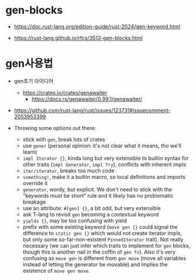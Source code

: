 # gen-blocks
- https://doc.rust-lang.org/edition-guide/rust-2024/gen-keyword.html

- https://rust-lang.github.io/rfcs/3513-gen-blocks.html

# gen사용법
- gen초기 아이디어
  - https://crates.io/crates/genawaiter
    - https://docs.rs/genawaiter/0.99.1/genawaiter/

- https://github.com/rust-lang/rust/issues/123731#issuecomment-2053953399

- Throwing some options out there:

  - stick with `gen`, break lots of crates
  - use `gener` (personal opinion: it's not clear what it means, tho we'll learn)
  - `impl Iterator {}`, kinda long but very extensible to builtin syntax for other traits (`impl Generator`, `impl Try`), conflicts with inherent impls
  - `iter/iterator`, breaks too much code
  - `something!`, make it a builtin macro, so local definitions and imports override it
  - `generator`, wordy, but explicit. We don't need to stick with the "keywords must be short" rule and it likely has no problematic breakage
  - use an attribute: `#[gen] {}`, a bit odd, but very extensible
  - ask T-lang to revisit `gen` becoming a contextual keyword
  - `yields {}`, may be too confusing with yield
  - prefix with some existing keyword (`move gen {}` could signal the difference to `static gen {}` which would not create iterator impls, but only some so-far-non-existent `PinnedIterator` trait). Not really necessary (we can just infer which traits to implement for `gen` blocks, though this is another nail in the coffin of `gen fn`). Also it's very confusing as `move gen` is different from `gen move` (move all variables instead of letting the generator be movable) and implies the existence of `move gen move`.
